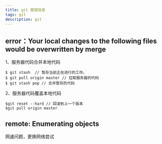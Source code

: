 ```yaml
---
title: git 报错信息
tags: git
description: git
---
```


<!-- # git 报错 -->

## error：Your local changes to the following files would be overwritten by merge

1、服务器代码合并本地代码
```
$ git stash  // 暂存当前正在进行的工作。
$ git pull origin master // 拉取服务器的代码
$ git stash pop // 合并暂存的代码
```
2、服务器代码覆盖本地代码
```
$git reset --hard // 回滚到上一个版本
$git pull origin master
```

## remote: Enumerating objects

网速问题，更换网络尝试
